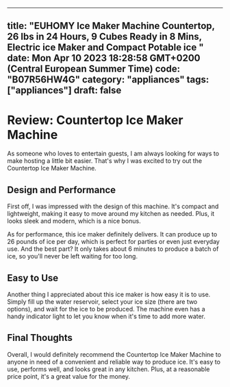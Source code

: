 
---
title: "EUHOMY Ice Maker Machine Countertop, 26 lbs in 24 Hours, 9 Cubes Ready in 8 Mins, Electric ice Maker and Compact Potable ice " 
date: Mon Apr 10 2023 18:28:58 GMT+0200 (Central European Summer Time)
code: "B07R56HW4G"
category: "appliances"
tags: ["appliances"] 
draft: false
---
    
# Review: Countertop Ice Maker Machine

As someone who loves to entertain guests, I am always looking for ways to make hosting a little bit easier. That's why I was excited to try out the Countertop Ice Maker Machine.

## Design and Performance

First off, I was impressed with the design of this machine. It's compact and lightweight, making it easy to move around my kitchen as needed. Plus, it looks sleek and modern, which is a nice bonus. 

As for performance, this ice maker definitely delivers. It can produce up to 26 pounds of ice per day, which is perfect for parties or even just everyday use. And the best part? It only takes about 6 minutes to produce a batch of ice, so you'll never be left waiting for too long.

## Easy to Use

Another thing I appreciated about this ice maker is how easy it is to use. Simply fill up the water reservoir, select your ice size (there are two options), and wait for the ice to be produced. The machine even has a handy indicator light to let you know when it's time to add more water.

## Final Thoughts

Overall, I would definitely recommend the Countertop Ice Maker Machine to anyone in need of a convenient and reliable way to produce ice. It's easy to use, performs well, and looks great in any kitchen. Plus, at a reasonable price point, it's a great value for the money.